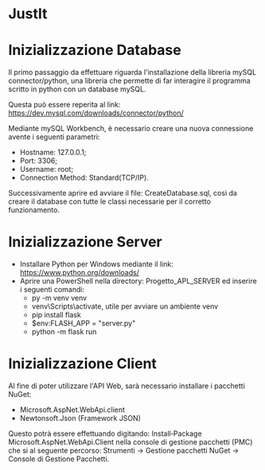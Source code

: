 # JustIt

# Inizializzazione Database

Il primo passaggio da effettuare riguarda l'installazione della libreria mySQL connector/python, una libreria che permette di far interagire il programma scritto in python con un database mySQL.

Questa può essere reperita al link: https://dev.mysql.com/downloads/connector/python/

Mediante mySQL Workbench, è necessario creare una nuova connessione avente i seguenti parametri:
  - Hostname: 127.0.0.1;
  - Port: 3306;
  - Username: root;
  - Connection Method: Standard(TCP/IP).

Successivamente aprire ed avviare il file: CreateDatabase.sql, così da creare il database con tutte le classi necessarie per il corretto funzionamento.

# Inizializzazione Server

- Installare Python per Windows mediante il link: https://www.python.org/downloads/
- Aprire una PowerShell nella directory: Progetto_APL_SERVER ed inserire i seguenti comandi:
  - py -m venv venv
  - venv\Scripts\activate, utile per avviare un ambiente venv
  - pip install flask
  - $env:FLASH_APP = "server.py"
  - python -m flask run

# Inizializzazione Client

Al fine di poter utilizzare l'API Web, sarà necessario installare i pacchetti NuGet:
- Microsoft.AspNet.WebApi.client
- Newtonsoft.Json (Framework JSON)

Questo potrà essere effettuando digitando: Install‐Package Microsoft.AspNet.WebApi.Client nella console di gestione pacchetti (PMC) che si al seguente percorso: Strumenti -> Gestione pacchetti NuGet -> Console di Gestione Pacchetti.
